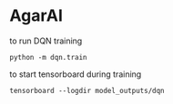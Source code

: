 # AgarAI

to run DQN training

    python -m dqn.train
        
to start tensorboard during training

    tensorboard --logdir model_outputs/dqn